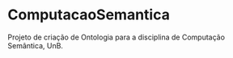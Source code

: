 # ComputacaoSemantica
Projeto de criação de Ontologia para a disciplina de Computação Semântica, UnB.
